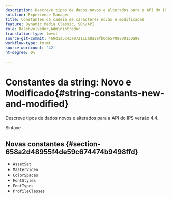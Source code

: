 ```yaml
---
description: Descreve tipos de dados novos e alterados para a API do IPS versão 4.4.
solution: Experience Manager
title: Constantes da cadeia de caracteres novas e modificadas
feature: Dynamic Media Classic, SDK/API
role: Desenvolvedor,Administrador
translation-type: tm+mt
source-git-commit: 469d1a5c43a972116a8a2efb0de5708800130a99
workflow-type: tm+mt
source-wordcount: '42'
ht-degree: 0%

---
```



# Constantes da string: Novo e Modificado{#string-constants-new-and-modified}

Descreve tipos de dados novos e alterados para a API do IPS versão 4.4.

Sintaxe

## Novas constantes {#section-658a2d48955f4de59c674474b9498ffd}

* `AssetSet`
* `MasterVideo`
* `ColorSpaces`
* `FontStyles`
* `FontTypes`
* `ProfileClasses`

<!--
Note: Can't tell from original docs if these are new or changes. Calling 'em new by default.
-->

